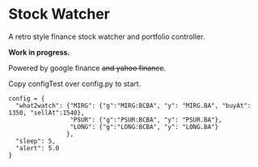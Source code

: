 # Stock Watcher

A retro style finance stock watcher and portfolio controller.

**Work in progress.**

Powered by google finance ~~and yahoo finance~~.

Copy configTest over config.py to start.

```
config = {
  "what2watch": {"MIRG": {"g":"MIRG:BCBA", "y": "MIRG.BA", "buyAt": 1350, "sellAt":1540},
                 "PSUR": {"g":"PSUR:BCBA", "y": "PSUR.BA"},
                 "LONG": {"g":"LONG:BCBA", "y": "LONG.BA"}
                },
  "sleep": 5,
  "alert": 5.0
}
```
